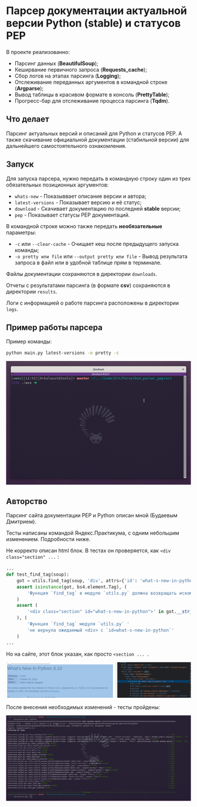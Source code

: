# Парсер документации актуальной версии Python (stable) и статусов PEP

В проекте реализованно:
 - Парсинг данных (**BeautifulSoup**);
 - Кеширвание первичного запроса (**Requests_cache**);
 - Сбор логов на этапах парсинга (**Logging**);
 - Отслеживание переданных аргументов в командной строке (**Argparse**);
 - Вывод таблицы в красивом формате в консоль (**PrettyTable**);
 - Прогресс-бар для отслеживание процесса парсинга (**Tqdm**).


## Что делает

Парсинг актуальных версий и описаний для Python и статусов PEP. А также скачивание официальной документации (стабильной версии) для дальнейшего самостоятельного ознакомления.


## Запуск

Для запуска парсера, нужно передать в командную строку один из трех обязательных позиционных аргументов:
 - `whats-new` - Показыввает описание версии и автора;
 - `latest-versions` - Показывает версию и её статус;
 - `download` - Скачивает документацию по последней **stable** версии;
 - `pep` - Показывает статусы PEP документаций.

В командной строке можно также передать **необязательные** параметры:
 - `-c` или `--clear-cache` - Очищает кеш после предыдущего запуска команды;
 - `-o pretty или file` или `--output pretty или file` - Вывод результата запроса в файл или в удобной таблице прям в терминале.

Файлы документации сохраняются в директории `downloads`.

Отчеты с результатами парсинга (в формате **csv**) сохраняются в директории `results`.

Логи с информацией о работе парсинга расположены в директории `logs`.


## Пример работы парсера

Пример команды:

```bash
python main.py latest-versions -o pretty -c
```

![Как работает парсер PEP](_assert/parse.gif)


## Авторство

Парсинг сайта документации PEP и Python описан мной (Будаевым Дмитрием). 

Тесты написаны командой Яндекс.Практикума, с одним небольшим изменением. Подробности ниже.

Не корректо описан html блок. В тестах он проверяется, как `<div class="section" ...` :

```python
...
def test_find_tag(soup):
    got = utils.find_tag(soup, 'div', attrs={'id': 'what-s-new-in-python'})
    assert isinstance(got, bs4.element.Tag), (
        'Функция `find_tag` в модуле `utils.py` должна возвращать искомый тег'
    )
    assert (
        '<div class="section" id="what-s-new-in-python">' in got.__str__()
    ), (
        'Функция `find_tag` модуля `utils.py` '
        'не вернула ожидаемый <div> с `id=what-s-new-in-python`'
    )
...
```

Но на сайте, этот блок указан, как просто `<section ... `.

![Корректный блок](_assert/correct_tests.png)



После внесения необходимых изменений - тесты пройдены:

![Пройденные тесты](_assert/tests.png)

